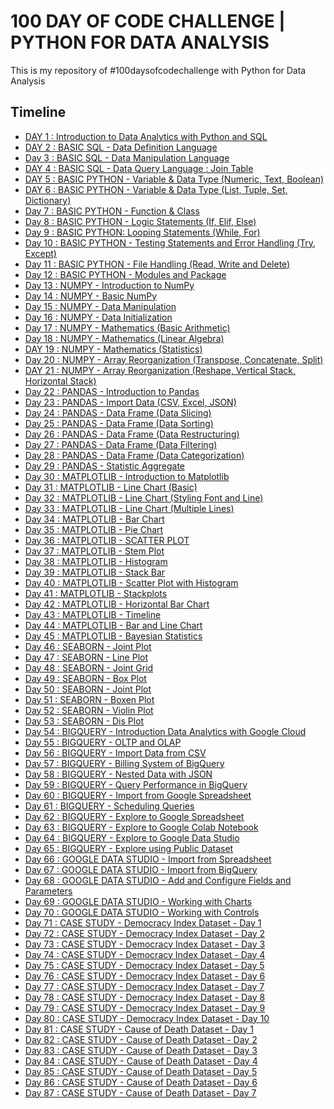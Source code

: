 # 100 DAY OF CODE CHALLENGE | PYTHON FOR DATA ANALYSIS
This is my repository of #100daysofcodechallenge with Python for Data Analysis
## Timeline
* [DAY 1 : Introduction to Data Analytics with Python and SQL](https://github.com/ikariyani/python-100daysChallenge/tree/main/PROJECT/DAY%201)
* [DAY 2 : BASIC SQL - Data Definition Language](https://www.db-fiddle.com/f/jsyGFp4EM9craBFCN23k8g/0)
* [Day 3 : BASIC SQL - Data Manipulation Language](https://www.db-fiddle.com/f/jsyGFp4EM9craBFCN23k8g/1)
* [DAY 4 : BASIC SQL - Data Query Language : Join Table](https://www.db-fiddle.com/f/jsyGFp4EM9craBFCN23k8g/6)
* [DAY 5 : BASIC PYTHON - Variable & Data Type (Numeric, Text, Boolean)](https://github.com/ikariyani/python-100daysChallenge/blob/main/PROJECT/DAY%205/BASIC%20PYTHON%20-%20Variable%20%26%20Data%20Type%20%20(Numeric%2C%20Text%2C%20Boolean).ipynb)
* [DAY 6 : BASIC PYTHON - Variable & Data Type (List, Tuple, Set, Dictionary)](https://github.com/ikariyani/python-100daysChallenge/blob/main/PROJECT/DAY%206/BASIC%20PYTHON%20-%20Variable%20%26%20Data%20Type%20(List%2C%20Tuple%2C%20Set%2C%20Dictionary).ipynb)
* [Day 7 : BASIC PYTHON - Function & Class](https://github.com/ikariyani/python-100daysChallenge/blob/main/PROJECT/DAY%207/BASIC%20PYTHON%20-%20Function%20%26%20Class.ipynb)
* [Day 8 : BASIC PYTHON - Logic Statements (If, Elif, Else)](https://github.com/ikariyani/python-100daysChallenge/blob/main/PROJECT/DAY%208/BASIC%20PYTHON%20-%20Logic%20Statements%20%20(If%2C%20Elif%2C%20Else).ipynb)
* [Day 9 : BASIC PYTHON: Looping Statements (While, For)](https://github.com/ikariyani/python-100daysChallenge/blob/main/PROJECT/DAY%209/BASIC%20PYTHON%20-%20Looping%20Statements%20(For%2C%20While).ipynb)
* [Day 10 : BASIC PYTHON - Testing Statements and Error Handling (Try, Except)](https://github.com/ikariyani/python-100daysChallenge/blob/main/PROJECT/DAY%2010/BASIC%20PYTHON%20-%20Testing%20Statements%20(Try%2C%20Except).ipynb)
* [Day 11 : BASIC PYTHON - File Handling (Read, Write and Delete)](https://github.com/ikariyani/python-100daysChallenge/blob/main/PROJECT/DAY%2011/BASIC%20PYTHON%20-%20File%20Handling%20(Open%2C%20Read%2C%20Write%20and%20Delete)%20.ipynb)
* [Day 12 : BASIC PYTHON -  Modules and Package](https://github.com/ikariyani/python-100daysChallenge/blob/main/PROJECT/DAY%2012/BASIC%20PYTHON%20-%20Modules.ipynb)
* [Day 13 : NUMPY - Introduction to NumPy](https://github.com/ikariyani/python-100daysChallenge/blob/main/PROJECT/DAY%2013/NUMPY%20-%20Introduction%20to%20NumPy.ipynb)
* [Day 14 : NUMPY - Basic NumPy](https://github.com/ikariyani/python-100daysChallenge/blob/main/PROJECT/DAY%2014/NUMPY%20-%20Basic%20NumPy.ipynb)
* [Day 15 : NUMPY - Data Manipulation](https://github.com/ikariyani/python-100daysChallenge/blob/main/PROJECT/DAY%2015/NUMPY%20-%20Data%20Manipulation.ipynb)
* [Day 16 : NUMPY - Data Initialization](https://github.com/ikariyani/python-100daysChallenge/blob/main/PROJECT/DAY%2016/NUMPY%20-%20Data%20Initialization.ipynb)
* [Day 17 : NUMPY - Mathematics (Basic Arithmetic)](https://github.com/ikariyani/python-100daysChallenge/blob/main/PROJECT/DAY%2017/NUMPY%20-%20%20Mathematics%20%20%20(Basic%20Arithmetic).ipynb)
* [Day 18 : NUMPY - Mathematics (Linear Algebra)](https://github.com/ikariyani/python-100daysChallenge/blob/main/PROJECT/DAY%2018/NUMPY%20-%20Mathematics%20(Linear%20Algebra).ipynb)
* [DAY 19 : NUMPY - Mathematics (Statistics)](https://github.com/ikariyani/python-100daysChallenge/blob/main/PROJECT/DAY%2019/NUMPY%20-%20Mathematics%20(Statistics).ipynb)
* [Day 20 : NUMPY - Array Reorganization (Transpose, Concatenate, Split)](https://github.com/ikariyani/python-100daysChallenge/blob/main/PROJECT/DAY%2020/NUMPY%20-%20Array%20Reorganization%20(Transpose%2C%20Concatenate%2C%20Split).ipynb)
* [DAY 21 : NUMPY - Array Reorganization (Reshape, Vertical Stack, Horizontal Stack)](https://github.com/ikariyani/python-100daysChallenge/blob/main/PROJECT/DAY%2021/NUMPY%20-%20Array%20Reorganization%20(Reshape%2C%20Vertical%20Stack%2C%20Horizontal%20Stack).ipynb)
* [Day 22 : PANDAS - Introduction to Pandas](https://github.com/ikariyani/python-100daysChallenge/blob/main/PROJECT/DAY%2022/PANDAS%20-%20Introduction%20to%20Pandas.ipynb)
* [Day 23 : PANDAS - Import Data (CSV, Excel, JSON)](https://github.com/ikariyani/python-100daysChallenge/blob/main/PROJECT/DAY%2023/PANDAS%20-%20Import%20Data%20(CSV%2C%20Excel%2C%20JSON).ipynb)
* [Day 24 : PANDAS - Data Frame (Data Slicing)](https://github.com/ikariyani/python-100daysChallenge/blob/main/PROJECT/DAY%2024/PANDAS%20-Data%20Frame%20(Data%20Slicing).ipynb)
* [Day 25 : PANDAS - Data Frame (Data Sorting)](https://github.com/ikariyani/python-100daysChallenge/blob/main/PROJECT/DAY%2025/PANDAS%20-%20Data%20Frame%20(Data%20Sorting).ipynb)
* [Day 26 : PANDAS - Data Frame (Data Restructuring)](https://github.com/ikariyani/python-100daysChallenge/blob/main/PROJECT/DAY%2026/PANDAS%20-%20Data%20Frame%20(Data%20Restructuring).ipynb)
* [Day 27 : PANDAS - Data Frame (Data Filtering)](https://github.com/ikariyani/python-100daysChallenge/blob/main/PROJECT/DAY%2027/PANDAS%20-%20Data%20Frame%20(Data%20Filtering).ipynb)
* [Day 28 : PANDAS - Data Frame (Data Categorization)](https://github.com/ikariyani/python-100daysChallenge/blob/main/PROJECT/DAY%2028/PANDAS%20-%20Data%20Frame%20(Data%20Categorization).ipynb)
* [Day 29 : PANDAS - Statistic Aggregate](https://github.com/ikariyani/python-100daysChallenge/blob/main/PROJECT/DAY%2029/PANDAS%20-%20Statistic%20Aggregate.ipynb)
* [Day 30 : MATPLOTLIB - Introduction to Matplotlib](https://github.com/ikariyani/python-100daysChallenge/blob/main/PROJECT/DAY%2030/MATPLOTLIB%20-%20Introduction%20to%20Matplotlib.ipynb)
* [Day 31 : MATPLOTLIB - Line Chart (Basic)](https://github.com/ikariyani/python-100daysChallenge/blob/main/PROJECT/DAY%2031/MATPLOTLIB%20-%20Line%20Chart%20(Basic).ipynb)
* [Day 32 : MATPLOTLIB - Line Chart (Styling Font and Line)](https://github.com/ikariyani/python-100daysChallenge/blob/main/PROJECT/DAY%2032/MATPLOTLIB%20-%20Line%20Chart%20(Styling%20Font%20and%20Line).ipynb)
* [Day 33 : MATPLOTLIB - Line Chart (Multiple Lines)](https://github.com/ikariyani/python-100daysChallenge/blob/main/PROJECT/DAY%2033/MATPLOTLIB%20-%20Line%20Chart%20(Multiple%20Lines).ipynb)
* [Day 34 : MATPLOTLIB - Bar Chart](https://github.com/ikariyani/python-100daysChallenge/blob/main/PROJECT/DAY%2034/MATPLOTLIB%20-%20Bar%20Chart.ipynb)
* [Day 35 : MATPLOTLIB - Pie Chart](https://github.com/ikariyani/python-100daysChallenge/blob/main/PROJECT/DAY%2035/MATPLOTLIB%20-%20Pie%20Chart.ipynb)
* [Day 36 : MATPLOTLIB - SCATTER PLOT](https://github.com/ikariyani/python-100daysChallenge/blob/main/PROJECT/DAY%2036/MATPLOTLIB%20-%20SCATTER%20PLOT.ipynb)
* [Day 37 : MATPLOTLIB - Stem Plot](https://github.com/ikariyani/python-100daysChallenge/blob/main/PROJECT/DAY%2037/MATPLOTLIB%20-%20Stem%20Plot.ipynb)
* [Day 38 : MATPLOTLIB - Histogram](https://github.com/ikariyani/python-100daysChallenge/blob/main/PROJECT/DAY%2038/MATPLOTLIB%20-%20Histogram.ipynb)
* [Day 39 : MATPLOTLIB - Stack Bar](https://github.com/ikariyani/python-100daysChallenge/blob/main/PROJECT/DAY%2039/MATPLOTLIB%20-%20Stack%20Bar.ipynb)
* [Day 40 : MATPLOTLIB - Scatter Plot with Histogram](https://github.com/ikariyani/python-100daysChallenge/blob/main/PROJECT/DAY%2040/MATPLOTLIB%20-%20Scatter%20Plot%20with%20Histogram.ipynb)
* [Day 41 : MATPLOTLIB - Stackplots](https://github.com/ikariyani/python-100daysChallenge/blob/main/PROJECT/DAY%2040/MATPLOTLIB%20-%20Scatter%20Plot%20with%20Histogram.ipynb)
* [Day 42 : MATPLOTLIB - Horizontal Bar Chart](https://github.com/ikariyani/python-100daysChallenge/blob/main/PROJECT/DAY%2042/MATPLOTLIB%20-%20Horizontal%20Bar%20Chart.ipynb)
* [Day 43 : MATPLOTLIB - Timeline](https://github.com/ikariyani/python-100daysChallenge/blob/main/PROJECT/DAY%2043/MATPLOTLIB%20-%20Timeline.ipynb)
* [Day 44 : MATPLOTLIB - Bar and Line Chart](https://github.com/ikariyani/python-100daysChallenge/blob/main/PROJECT/DAY%2044/MATPLOTLIB%20-%20Bar%20and%20Line%20Chart.ipynb)
* [Day 45 : MATPLOTLIB - Bayesian Statistics](https://github.com/ikariyani/python-100daysChallenge/blob/main/PROJECT/DAY%2045/MATPLOTLIB%20-%20Bayesian%20Statistics.ipynb)
* [Day 46 : SEABORN - Joint Plot](https://github.com/ikariyani/python-100daysChallenge/blob/main/PROJECT/DAY%2046/SEABORN%20-%20Joint%20Plot.ipynb)
* [Day 47 : SEABORN - Line Plot](https://github.com/ikariyani/python-100daysChallenge/blob/main/PROJECT/DAY%2047/SEABORN%20-%20Line%20Plot.ipynb)
* [Day 48 : SEABORN - Joint Grid](https://github.com/ikariyani/python-100daysChallenge/blob/main/PROJECT/DAY%2048/SEABORN%20-%20Joint%20Grid.ipynb)
* [Day 49 : SEABORN - Box Plot](https://github.com/ikariyani/python-100daysChallenge/blob/main/PROJECT/DAY%2049/SEABORN%20-%20BOXPLOT.ipynb)
* [Day 50 : SEABORN - Joint Plot](https://github.com/ikariyani/python-100daysChallenge/blob/main/PROJECT/DAY%2050/SEABORN%20-%20Joint%20Plot.ipynb)
* [Day 51 : SEABORN - Boxen Plot](https://github.com/ikariyani/python-100daysChallenge/blob/main/PROJECT/DAY%2051/SEABORN%20-%20Boxen%20Plot.ipynb)
* [Day 52 : SEABORN - Violin Plot](https://github.com/ikariyani/python-100daysChallenge/blob/main/PROJECT/DAY%2052/SEABORN%20-%20Violin%20Plot.ipynb)
* [Day 53 : SEABORN - Dis Plot](https://github.com/ikariyani/python-100daysChallenge/blob/main/PROJECT/DAY%2053/SEABORN%20-%20Dis%20Plot.ipynb)
* [Day 54 : BIGQUERY - Introduction Data Analytics with Google Cloud](https://github.com/ikariyani/python-100daysChallenge/blob/main/PROJECT/DAY%2054/DAY%2054.md)
* [Day 55 : BIGQUERY - OLTP and OLAP](https://github.com/ikariyani/python-100daysChallenge/blob/main/PROJECT/DAY%2055/DAY%2055.md)
* [Day 56 : BIGQUERY - Import Data from CSV](https://github.com/ikariyani/python-100daysChallenge/blob/main/PROJECT/DAY%2056/DAY%2056.md)
* [Day 57 : BIGQUERY - Billing System of BigQuery](https://github.com/ikariyani/python-100daysChallenge/blob/main/PROJECT/DAY%2057/DAY%2057.md)
* [Day 58 : BIGQUERY - Nested Data with JSON ](https://github.com/ikariyani/python-100daysChallenge/blob/main/PROJECT/DAY%2058/DAY%2058.md)
* [Day 59 : BIGQUERY - Query Performance in BigQuery](https://github.com/ikariyani/python-100daysChallenge/blob/main/PROJECT/DAY%2059/DAY%2059.md)
* [Day 60 : BIGQUERY - Import from Google Spreadsheet](https://github.com/ikariyani/python-100daysChallenge/blob/main/PROJECT/DAY%2060/DAY%2060.md)
* [Day 61 : BIGQUERY - Scheduling Queries](https://github.com/ikariyani/python-100daysChallenge/blob/main/PROJECT/DAY%2061/DAY%2061.md)
* [Day 62 : BIGQUERY - Explore to Google Spreadsheet](https://github.com/ikariyani/python-100daysChallenge/blob/main/PROJECT/DAY%2062/DAY%2062.md)
* [Day 63 : BIGQUERY - Explore to Google Colab Notebook](https://github.com/ikariyani/python-100daysChallenge/blob/main/PROJECT/DAY%2063/DAY%2063.md)
* [Day 64 : BIGQUERY - Explore to Google Data Studio](https://github.com/ikariyani/python-100daysChallenge/blob/main/PROJECT/DAY%2064/DAY%2064.md)
* [Day 65 : BIGQUERY - Explore using Public Dataset](https://github.com/ikariyani/python-100daysChallenge/blob/main/PROJECT/DAY%2065/DAY%2065.md)
* [Day 66 : GOOGLE DATA STUDIO - Import from Spreadsheet](https://github.com/ikariyani/python-100daysChallenge/blob/main/PROJECT/DAY%2066/DAY%2066.md)
* [Day 67 : GOOGLE DATA STUDIO - Import from BigQuery](https://github.com/ikariyani/python-100daysChallenge/blob/main/PROJECT/DAY%2067/DAY%2067.md)
* [Day 68 : GOOGLE DATA STUDIO - Add and Configure Fields and Parameters](https://github.com/ikariyani/python-100daysChallenge/blob/main/PROJECT/DAY%2068/DAY%2068.md)
* [Day 69 : GOOGLE DATA STUDIO - Working with Charts](https://github.com/ikariyani/python-100daysChallenge/blob/main/PROJECT/DAY%2069/DAY%2069.md)
* [Day 70 : GOOGLE DATA STUDIO - Working with Controls](https://github.com/ikariyani/python-100daysChallenge/blob/main/PROJECT/DAY%2070/DAY%2070.md)
* [Day 71 : CASE STUDY - Democracy Index Dataset - Day 1](https://github.com/ikariyani/python-100daysChallenge/blob/main/PROJECT/DAY%2071/DAY%2071.md)
* [Day 72 : CASE STUDY - Democracy Index Dataset - Day 2](https://github.com/ikariyani/python-100daysChallenge/blob/main/PROJECT/DAY%2072/DAY%2072.md)
* [Day 73 : CASE STUDY - Democracy Index Dataset - Day 3](https://github.com/ikariyani/python-100daysChallenge/blob/main/PROJECT/DAY%2073/DAY%2073.md)
* [Day 74 : CASE STUDY - Democracy Index Dataset - Day 4](https://github.com/ikariyani/python-100daysChallenge/blob/main/PROJECT/DAY%2074/Untitled.ipynb)
* [Day 75 : CASE STUDY - Democracy Index Dataset - Day 5](https://github.com/ikariyani/python-100daysChallenge/blob/main/PROJECT/DAY%2075/Untitled.ipynb)
* [Day 76 : CASE STUDY - Democracy Index Dataset - Day 6](https://github.com/ikariyani/python-100daysChallenge/blob/main/PROJECT/DAY%2076/Variabel%20dan%20Indikator%20Indeks%20Demokrasi%20Indonesia.ipynb)
* [Day 77 : CASE STUDY - Democracy Index Dataset - Day 7](https://github.com/ikariyani/python-100daysChallenge/blob/main/PROJECT/DAY%2077/Variabel%20dan%20Indikator%20Indeks%20Demokrasi%20Indonesia.ipynb)
* [Day 78 : CASE STUDY - Democracy Index Dataset - Day 8](https://github.com/ikariyani/python-100daysChallenge/blob/main/PROJECT/DAY%2078/Analisis%20Aspek%20Lembaga%20Demokrasi.ipynb)
* [Day 79 : CASE STUDY - Democracy Index Dataset - Day 9](https://github.com/ikariyani/python-100daysChallenge/blob/main/PROJECT/DAY%2079/Analisis%20Aspek%20Lembaga%20Demokrasi.ipynb)
* [Day 80 : CASE STUDY - Democracy Index Dataset - Day 10](https://datastudio.google.com/u/0/reporting/171416a6-aa4d-49f6-bc53-d563f45a126a/page/2liAD?s=uuldQ5-DNUM)
* [Day 81 : CASE STUDY - Cause of Death Dataset - Day 1](https://github.com/ikariyani/python-100daysChallenge/blob/main/PROJECT/DAY%2081/DATASET%20PENYEBAB%20KEMATIAN%20DI%20SELURUH%20DUNIA.ipynb)
* [Day 82 : CASE STUDY - Cause of Death Dataset - Day 2](https://github.com/ikariyani/python-100daysChallenge/blob/main/PROJECT/DAY%2082/DATASET%20PENYEBAB%20KEMATIAN%20DI%20SELURUH%20DUNIA.ipynb)
* [Day 83 : CASE STUDY - Cause of Death Dataset - Day 3](https://github.com/ikariyani/python-100daysChallenge/blob/main/PROJECT/DAY%2083/Uji%20Korelasi.ipynb)
* [Day 84 : CASE STUDY - Cause of Death Dataset - Day 4](https://github.com/ikariyani/python-100daysChallenge/blob/main/PROJECT/DAY%2084/KORELASI.ipynb)
* [Day 85 : CASE STUDY - Cause of Death Dataset - Day 5](github.com/ikariyani/python-100daysChallenge/blob/main/PROJECT/DAY%2085/KORELASI.ipynb)
* [Day 86 : CASE STUDY - Cause of Death Dataset - Day 6](https://github.com/ikariyani/python-100daysChallenge/blob/main/PROJECT/DAY%2086/Korelasi%20Produksi%20Daging.ipynb)
* [Day 87 : CASE STUDY - Cause of Death Dataset - Day 7](https://github.com/ikariyani/python-100daysChallenge/blob/main/PROJECT/DAY%2087/CAUSE%20OF%20DEATH%20INDONESIA.ipynb)